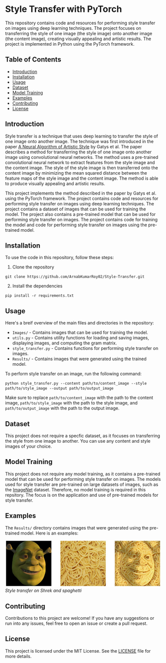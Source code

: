# Style Transfer with PyTorch

This repository contains code and resources for performing style transfer on images using deep learning techniques. The project focuses on transferring the style of one image (the style image) onto another image (the content image), creating visually appealing and artistic results. The project is implemented in Python using the PyTorch framework.

## Table of Contents

- [Introduction](#introduction)
- [Installation](#installation)
- [Usage](#usage)
- [Dataset](#dataset)
- [Model Training](#model-training)
- [Examples](#examples)
- [Contributing](#contributing)
- [License](#license)

## Introduction

Style transfer is a technique that uses deep learning to transfer the style of one image onto another image. The technique was first introduced in the paper [A Neural Algorithm of Artistic Style](https://arxiv.org/abs/1508.06576) by Gatys et al. The paper describes a method for transferring the style of one image onto another image using convolutional neural networks. The method uses a pre-trained convolutional neural network to extract features from the style image and the content image. The style of the style image is then transferred onto the content image by minimizing the mean squared distance between the feature maps of the style image and the content image. The method is able to produce visually appealing and artistic results.

This project implements the method described in the paper by Gatys et al. using the PyTorch framework. The project contains code and resources for performing style transfer on images using deep learning techniques. The project contains a dataset of images that can be used for training the model. The project also contains a pre-trained model that can be used for performing style transfer on images. The project contains code for training the model and code for performing style transfer on images using the pre-trained model.

## Installation

To use the code in this repository, follow these steps:

1. Clone the repository

```shell
git clone https://github.com/ArnabKumarRoy02/Style-Transfer.git
```

2. Install the dependencies

```shell
pip install -r requirements.txt
```

## Usage

Here's a breif overview of the main files and directories in the repository:

- `Images/` - Contains images that can be used for training the model.
- `utils.py` - Contains utility functions for loading and saving images, displaying images, and computing the gram matrix.
- `style_transfer.py` - Contains functions for performing style transfer on images.
- `Results/` - Contains images that were generated using the trained model.

To perform style transfer on an image, run the following command:

```shell
python style_transfer.py --content path/to/content_image --style path/to/style_image --output path/to/output_image
```

Make sure to replace `path/to/content_image` with the path to the content image, `path/to/style_image` with the path to the style image, and `path/to/output_image` with the path to the output image.

## Dataset

This project does not require a specfic dataset, as it focuses on transferring the style from one image to another. You can use any content and style images of your choice.

## Model Training

This project does not require any model training, as it contains a pre-trained model that can be used for performing style transfer on images. The models used for style transfer are pre-trained on large datasets of images, such as the [ImageNet](https://www.image-net.org/update-mar-11-2021.php) dataset. Therefore, no model training is required in this repsitory. The focus is on the application and use of pre-trained models for style transfer.

## Examples

The `Results/` directory contains images that were generated using the pre-trained model. Here is an examples:

<p align-content="center">
  <img src="Results\shrek_spagetti.jpg" />
  <br>
    <em>Style transfer on Shrek and spaghetti</em>
</p>

## Contributing

Contributions to this project are welcome! If you have any suggestions or run into any issues, feel free to open an issue or create a pull request.

## License

This project is licensed under the MIT License. See the [LICENSE](LICENSE) file for more details.